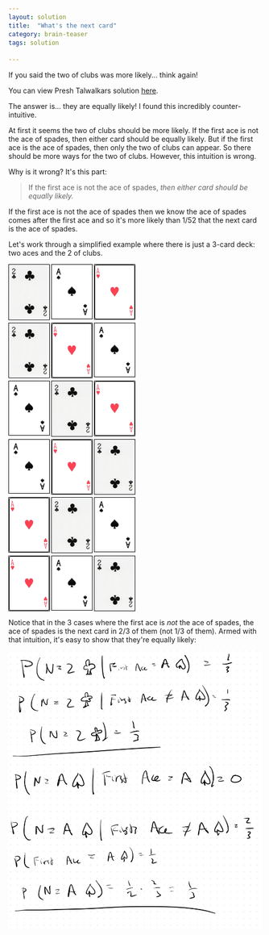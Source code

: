 ```yaml
---
layout: solution
title:  "What's the next card"
category: brain-teaser
tags: solution

---
```


If you said the two of clubs was more likely... think again!

You can view Presh Talwalkars solution [here](https://www.youtube.com/watch?v=316GRjuKgT0).

The answer is... they are equally likely!  I found this incredibly counter-intuitive.

At first it seems the two of clubs should be more likely. If the first
ace is not the ace of spades, then either card should be equally
likely. But if the first ace is the ace of spades, then only the two
of clubs can appear. So there should be more ways for the two of
clubs. However, this intuition is wrong.

Why is it wrong? It's this part: 

> If the first ace is not the ace of spades, *then either card should be equally likely.*

If the first ace is not the ace of spades then we know the ace of spades comes after the first ace and so it's more likely than 1/52 that the next card is the ace of spades.

Let's work through a simplified example where there is just a 3-card deck: two aces and the 2 of clubs.

<div class="cards">
  <img src="two-clubs.jpg"> <img src="ace-spades.jpg"> <img src="ah.png">
  <img src="two-clubs.jpg"> <img src="ah.png"> <img src="ace-spades.jpg"> 
  <img src="ace-spades.jpg"> <img src="two-clubs.jpg"> <img src="ah.png">
  <img src="ace-spades.jpg"> <img src="ah.png"> <img src="two-clubs.jpg">
  <img src="ah.png"> <img src="two-clubs.jpg"> <img src="ace-spades.jpg"> 
  <img src="ah.png"> <img src="ace-spades.jpg"> <img src="two-clubs.jpg"> 
</div>

Notice that in the 3 cases where the first ace is *not* the ace of spades, the ace of spades is the next card in 2/3 of them (not 1/3 of them).  Armed with that intuition, it's easy to show that they're equally likely:

<img src="math.jpg">

<style>
.cards {
  display: grid;
  grid-template-columns: repeat(3, 80px);
  gap: 5px;
}

.cards img {
  border: 1px solid black; 
}
</style>



